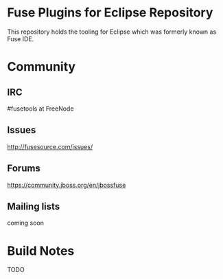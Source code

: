 Fuse Plugins for Eclipse Repository
================

This repository holds the tooling for Eclipse which was formerly known as Fuse IDE. 



Community
================

IRC
----------------
#fusetools at FreeNode

Issues
----------------
http://fusesource.com/issues/

Forums
----------------
https://community.jboss.org/en/jbossfuse

Mailing lists
----------------
coming soon



Build Notes
================
TODO
